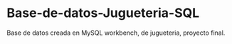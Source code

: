 # Base-de-datos-Jugueteria-SQL
Base de datos creada en MySQL workbench, de jugueteria, proyecto final.
